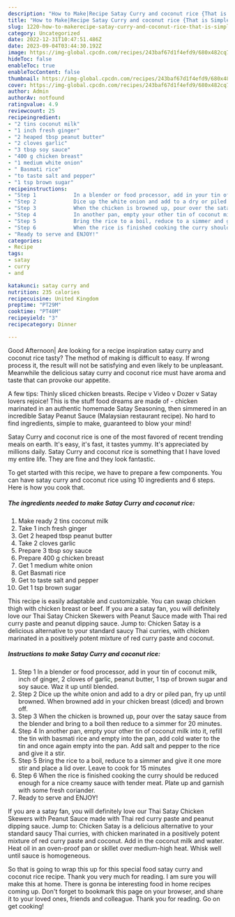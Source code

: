 ```yaml
---
description: "How to Make|Recipe Satay Curry and coconut rice {That is Simple"
title: "How to Make|Recipe Satay Curry and coconut rice {That is Simple"
slug: 1220-how-to-makerecipe-satay-curry-and-coconut-rice-that-is-simple
category: Uncategorized
date: 2022-12-31T10:47:51.486Z
date: 2023-09-04T03:44:30.192Z
image: https://img-global.cpcdn.com/recipes/243baf67d1f4efd9/680x482cq70/satay-curry-and-coconut-rice-recipe-main-photo.jpg
hideToc: false
enableToc: true
enableTocContent: false
thumbnail: https://img-global.cpcdn.com/recipes/243baf67d1f4efd9/680x482cq70/satay-curry-and-coconut-rice-recipe-main-photo.jpg
cover: https://img-global.cpcdn.com/recipes/243baf67d1f4efd9/680x482cq70/satay-curry-and-coconut-rice-recipe-main-photo.jpg
author: Admin
authorAv: notfound
ratingvalue: 4.9
reviewcount: 25
recipeingredient:
- "2 tins coconut milk"
- "1 inch fresh ginger"
- "2 heaped tbsp peanut butter"
- "2 cloves garlic"
- "3 tbsp soy sauce"
- "400 g chicken breast"
- "1 medium white onion"
- " Basmati rice"
- "to taste salt and pepper"
- "1 tsp brown sugar"
recipeinstructions:
- "Step 1            In a blender or food processor, add in your tin of coconut milk, inch of ginger, 2 cloves of garlic, peanut butter, 1 tsp of brown sugar and soy sauce. Waz it up until blended."
- "Step 2            Dice up the white onion and add to a dry or piled pan, fry up until browned. When browned add in your chicken breast (diced) and brown off."
- "Step 3            When the chicken is browned up, pour over the satay sauce from the blender and bring to a boil then reduce to a simmer for 20 minutes."
- "Step 4            In another pan, empty your other tin of coconut milk into it, refill the tin with basmati rice and empty into the pan, add cold water to the tin and once again empty into the pan. Add salt and pepper to the rice and give it a stir."
- "Step 5            Bring the rice to a boil, reduce to a simmer and give it one more stir and place a lid over. Leave to cook for 15 minutes"
- "Step 6            When the rice is finished cooking the curry should be reduced enough for a nice creamy sauce with tender meat. Plate up and garnish with some fresh coriander."
- "Ready to serve and ENJOY!"
categories:
- Recipe
tags:
- satay
- curry
- and

katakunci: satay curry and 
nutrition: 235 calories
recipecuisine: United Kingdom
preptime: "PT29M"
cooktime: "PT40M"
recipeyield: "3"
recipecategory: Dinner

---
```



Good Afternoon| Are looking for a recipe inspiration satay curry and coconut rice tasty? The method of making is difficult to easy. If wrong process it, the result will not be satisfying and even likely to be unpleasant. Meanwhile the delicious satay curry and coconut rice must have aroma and taste that can provoke our appetite.





A few tips: Thinly sliced chicken breasts. Recipe v Video v Dozer v Satay lovers rejoice! This is the stuff food dreams are made of - chicken marinated in an authentic homemade Satay Seasoning, then simmered in an incredible Satay Peanut Sauce (Malaysian restaurant recipe). No hard to find ingredients, simple to make, guaranteed to blow your mind!

Satay Curry and coconut rice is one of the most favored of recent trending meals on earth. It's easy, it's fast, it tastes yummy. It's appreciated by millions daily. Satay Curry and coconut rice is something that I have loved my entire life. They are fine and they look fantastic.


To get started with this recipe, we have to prepare a few components. You can have satay curry and coconut rice using 10 ingredients and 6 steps. Here is how you cook that.

<!--inarticleads1-->

##### The ingredients needed to make Satay Curry and coconut rice:

1. Make ready 2 tins coconut milk
1. Take 1 inch fresh ginger
1. Get 2 heaped tbsp peanut butter
1. Take 2 cloves garlic
1. Prepare 3 tbsp soy sauce
1. Prepare 400 g chicken breast
1. Get 1 medium white onion
1. Get  Basmati rice
1. Get to taste salt and pepper
1. Get 1 tsp brown sugar


This recipe is easily adaptable and customizable. You can swap chicken thigh with chicken breast or beef. If you are a satay fan, you will definitely love our Thai Satay Chicken Skewers with Peanut Sauce made with Thai red curry paste and peanut dipping sauce. Jump to: Chicken Satay is a delicious alternative to your standard saucy Thai curries, with chicken marinated in a positively potent mixture of red curry paste and coconut. 

<!--inarticleads2-->

##### Instructions to make Satay Curry and coconut rice:

1. Step 1            In a blender or food processor, add in your tin of coconut milk, inch of ginger, 2 cloves of garlic, peanut butter, 1 tsp of brown sugar and soy sauce. Waz it up until blended.
1. Step 2            Dice up the white onion and add to a dry or piled pan, fry up until browned. When browned add in your chicken breast (diced) and brown off.
1. Step 3            When the chicken is browned up, pour over the satay sauce from the blender and bring to a boil then reduce to a simmer for 20 minutes.
1. Step 4            In another pan, empty your other tin of coconut milk into it, refill the tin with basmati rice and empty into the pan, add cold water to the tin and once again empty into the pan. Add salt and pepper to the rice and give it a stir.
1. Step 5            Bring the rice to a boil, reduce to a simmer and give it one more stir and place a lid over. Leave to cook for 15 minutes
1. Step 6            When the rice is finished cooking the curry should be reduced enough for a nice creamy sauce with tender meat. Plate up and garnish with some fresh coriander.
1. Ready to serve and ENJOY!

If you are a satay fan, you will definitely love our Thai Satay Chicken Skewers with Peanut Sauce made with Thai red curry paste and peanut dipping sauce. Jump to: Chicken Satay is a delicious alternative to your standard saucy Thai curries, with chicken marinated in a positively potent mixture of red curry paste and coconut. Add in the coconut milk and water. Heat oil in an oven-proof pan or skillet over medium-high heat. Whisk well until sauce is homogeneous. 

So that is going to wrap this up for this special food satay curry and coconut rice recipe. Thank you very much for reading. I am sure you will make this at home. There is gonna be interesting food in home recipes coming up. Don't forget to bookmark this page on your browser, and share it to your loved ones, friends and colleague. Thank you for reading. Go on get cooking!
